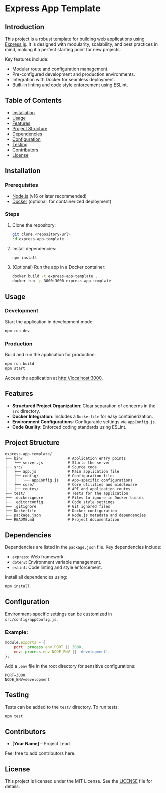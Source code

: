 # Express App Template

## Introduction

This project is a robust template for building web applications using [Express.js](https://expressjs.com/). It is designed with modularity, scalability, and best practices in mind, making it a perfect starting point for new projects.

Key features include:
- Modular route and configuration management.
- Pre-configured development and production environments.
- Integration with Docker for seamless deployment.
- Built-in linting and code style enforcement using ESLint.

## Table of Contents
- [Installation](#installation)
- [Usage](#usage)
- [Features](#features)
- [Project Structure](#project-structure)
- [Dependencies](#dependencies)
- [Configuration](#configuration)
- [Testing](#testing)
- [Contributors](#contributors)
- [License](#license)

## Installation

### Prerequisites
- [Node.js](https://nodejs.org/) (v16 or later recommended)
- [Docker](https://www.docker.com/) (optional, for containerized deployment)

### Steps
1. Clone the repository:
   ```bash
   git clone <repository-url>
   cd express-app-template
   ```
2. Install dependencies:
   ```bash
   npm install
   ```
3. (Optional) Run the app in a Docker container:
   ```bash
   docker build -t express-app-template .
   docker run -p 3000:3000 express-app-template
   ```

## Usage

### Development
Start the application in development mode:
```bash
npm run dev
```

### Production
Build and run the application for production:
```bash
npm run build
npm start
```

Access the application at [http://localhost:3000](http://localhost:3000).

## Features
- **Structured Project Organization**: Clear separation of concerns in the `src` directory.
- **Docker Integration**: Includes a `Dockerfile` for easy containerization.
- **Environment Configurations**: Configurable settings via `appConfig.js`.
- **Code Quality**: Enforced coding standards using ESLint.

## Project Structure

```
express-app-template/
├── bin/                    # Application entry points
│   └── server.js           # Starts the server
├── src/                    # Source code
│   ├── app.js              # Main application file
│   ├── config/             # Configuration files
│   │   └── appConfig.js    # App-specific configurations
│   ├── core/               # Core utilities and middleware
│   ├── routes/             # API and application routes
├── test/                   # Tests for the application
├── .dockerignore           # Files to ignore in Docker builds
├── .editorconfig           # Code style settings
├── .gitignore              # Git ignored files
├── Dockerfile              # Docker configuration
├── package.json            # Node.js metadata and dependencies
└── README.md               # Project documentation
```

## Dependencies

Dependencies are listed in the `package.json` file. Key dependencies include:
- `express`: Web framework.
- `dotenv`: Environment variable management.
- `eslint`: Code linting and style enforcement.

Install all dependencies using:
```bash
npm install
```

## Configuration

Environment-specific settings can be customized in `src/config/appConfig.js`.

### Example:
```javascript
module.exports = {
    port: process.env.PORT || 3000,
    env: process.env.NODE_ENV || 'development',
};
```

Add a `.env` file in the root directory for sensitive configurations:
```
PORT=3000
NODE_ENV=development
```

## Testing

Tests can be added to the `test/` directory. To run tests:
```bash
npm test
```

## Contributors
- **[Your Name]** – Project Lead

Feel free to add contributors here.

## License

This project is licensed under the MIT License. See the [LICENSE](LICENSE) file for details.
